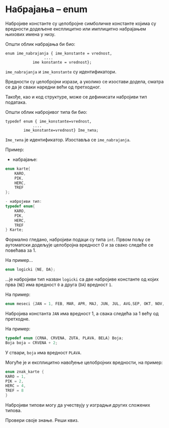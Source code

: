 # Набрајања – enum

Набројиве константе су целобројне симболичке константе којима су вредности
додељене експлицитно или имплицитно набрајањем њихових имена у низу.

Општи облик набрајања би био:

```text
enum ime_nabrajanja { ime_konstante = vrednost, 
                 ....			
            ime konstante = vrednost};
```

`ime_nabrajanja` и `ime_konstante` су идентификатори.

Вредности су целобројни изрази, а уколико се изостави додела, сматра се да је
сваки наредни већи од претходног.

Такође, као и код структуре, може се дефинисати набројиви тип података.

Општи облик набројивог типа би био:

```text
typedef enum { ime_konstante=vrednost, 
			....
		ime_konstante=vrednost} Ime_типа;
```

`Ime_типа` је идентификатор. Изоставља се `ime_nabrajanja`.

Пример:

- набрајање:

```c
enum karte{
    KARO,
    PIK,
    HERC,
    TREF
};
```

```c
- набројиви тип:
typedef enum{
    KARO,
    PIK,
    HERC,
    TREF
} Karte;
```

Формално гледано, набројиви подаци су типа `int`. Првом пољу се аутоматски
додељује целобројна вредност 0 и за свако следеће се повећава за 1.

На пример…

```c
enum logicki {NE, DA};
```

…је набројиви тип назван `logicki` са две набројиве константе од којих прва
(`NE`) има вредност `0` а друга (`DA`) вредност `1`.

На пример:

```c
enum meseci {JAN = 1, FEB, MAR, APR, MAJ, JUN, JUL, AVG,SEP, OKT, NOV, DEC};
```

Набројива константа `JAN` има вредност 1, а свака следећа за 1 већу од
претходне.

На пример:

```c
typedef enum {CRNA, CRVENA, ZUTA, PLAVA, BELA} Boja;
Boja boja = CRVENA + 2;
```

У ствари, `boja` има вредност `PLAVA`.

Могуће је и експлицитно навођење целобројних вредности, на пример:

```c
enum znak_karte {
KARO = 1,
PIK = 2,
HERC = 4,
TREF = 8
}
```

Набројиви типови могу да учествују у изградњи других сложених типова.


Провери своје знање. Реши квиз.

<!---  PREFORMULISati PITANJA I ODGOVORE

Питање: У програмском језику С декларисан је структурни тип података `Ucenik`,
а затим и променљива `razred` која представља низ од максимум 30 ученика:

```c
typedef struct
{
    char ime[50];
    int razred;
    int ocene[10];
} Ucenik; 
…
Ucenik razred[30];
```

```{mchoice}
:answer1: razred[0].ocene[3]=’5’; 
:answer2: razred [1].ocene[4]=5;
:answer3: razred[1].ocene[3]=5;
:answer4: razred.ocene[3]=5;
:correct: 3

Одреди наредбу којом се другом ученику у низу `razred` уписује оцена 5 из
математике, ако знамо да је математика четврта оцена у низу оцена:
```

Одговор: Тачан одговор је под 3. Други ученик има индекс 1 а четврта оцена
има индекс 3.

Питање: У програмском језику С декларисан је структурни тип података `Ucenik`,
а затим и променљива `razred` која представља низ од максимум 30 ученика:

```c
typedef struct
{
    char naziv[30];
    int razred, ocena;
} Predmet;

typedef struct
{
    char ime[20], prezime[20];
    Predmet predmeti[10];
} Ucenik;
…
Ucenik razred[30];
```

```{mchoice}
:answer1: razred.[0]->predmeti[3]->ocena=5;
:answer2: razred [0].predmeti[3].ocena=5;
:answer3: razred [0].predmeti[“matematika”].ocena=5;
:answer4: razred.ocena[3]=5;
:correct: 2

Одреди наредбу којом се првом ученику у низу `razred` уписује оцена 5 из
математике, ако знамо да је математика четврта оцена у низу оцена:
```

Одговор: Тачан одговор је под 2. Први ученик има индекс 0, четврти предмет
има индекс 3 и поље оцена добија вредност 5.

Питање: У програмском језику C декларисани су структурни типови података
`Datum` и `Letovanje`:

```c
typedef struct
{
    int dan, mesec, godina;
} Datum;

typedef struct
{
	char destinacija[50];
    Datum polazak, povratak;
    float cena;
} Letovanje;
```

```{mchoice}
:answer1: Letovanje odmor = {" Atina ",{2023,8,10},{2023,8,21},500};
:answer2: Letovanje odmor = {" Atina ",{10,8,2023},{21,8,2023},500};
:answer3: Letovanje odmor = {" Atina ",{10,8,2023,21,8,2023},500};
:answer4: Letovanje odmor = { Atina,{2023,8,10},{2023,8,21},500};
:answer5: Letovanje odmor = {" Atina ",500,{2023,8,10},{2023,8,21}};
:correct: 2

Одреди исправно написану наредбу декларације и иницијализације променљиве `odmor`
типа `Letovanje`, ако је дестинација `Atina`, полазак `10.08.2023.`, а повратак
`21.08.2023.` Цена је `500€`.
```

Одговор: Тачан одговор је под 2. Битан је редослед како су дефинисана поља у
структурама. Прво иде дестинација, па полазак и повратак у облику дан, месец,
година, и на крају цена.

Питање: У програмском језику C декларисани су структурни типови података `Tacka`
(који дефинише тачку у простору) и `Lopta` (одређена центром и полупречником):

```c
typedef struct
{
    float x, y, z;
} Tacka;

typedef struct
{
    Tacka centar;
    float R;
} Lopta;
```

```{mchoice}
:answer1: Lopta L = {50, {0, 0, 0}};
:answer2: Lopta L = {0, 0, 0, 50};
:answer3: Lopta L = {0, 0, 0}, {50};
:answer4: Lopta L = {{0, 0, 0}, 50};
:correct: 4

Одредити исправно написану наредбу декларације и иницијализације променљиве `L`
типа `Lopta`, тако да јој центар буде у тачки `О(0,0,0)`, а полупречник `50 cm`:
```

Одговор: Тачан одговор је под 4. Прво иде позиција тачке, а затим полупречник.

```{questionnote}
У програмском језику C декларисани су структурни типови података
`Zaposleni` и `Firma`, а затим и променљива типа `Firma`:
```

```c
typedef struct
{
    char ime[50], prezime[50];
    float zarada[12];
} Zaposleni;

typedef struct
{
    char naziv[50];
    Zaposleni radnici[200];
} Firma;
…
Firma marketing;
```

```{mchoice}
:answer1: marketing.radnici[0].zarade[11]=100000;
:answer2: marketing[0].radnici[0].zarade[11]=100000;
:answer3: marketing.radnici[1].zarade[12]=100000;
:answer4: marketing[0].radnici.zarade[11]=100000;
:correct: 1

Одредити наредбу којом се раднику, који се у евиденцији одељења `marketing`
налази на првој позицији, уписује плата за децембар у износу од 100.000 дин:
```

Одговор: Тачан одговор је под 1. У променљивој маркетинг радник на првој
позицији има индекс 0, а месец зараде има индекс 12, и то поље има вредност 10000.

```{questionnote}
У програмском језику C декларисани су структурни типови података `Tacka`
(одређена координатама), `Poligon` (одређен бројем и координатама темена) и `Piramida`
(одређена типом основе – троугао, четвороугао... и висином). Потом је декларисана и
показивачка променљива  p:
```

```c
typedef struct
{
    float x, y;
} Tacka;

typedef struct
{
    int brojTemena;
    Tacka temena[10];
} Poligon;

typedef struct
{
    Poligon osnova;
    float visina;
} Piramida;
...
Piramida *p;
```

```{mchoice}
:answer1: p.osnova.brojTemena=6;
:answer2: p.osnova->brojTemena=6;
:answer3: p->osnova->brojTemena=6;
:answer4: p->osnova[brojTemena]=6;
:answer5: p->osnova.brojTemena=6;
:correct: 5

Одредити наредбу којом се број темена основе пирамиде на коју показује
декларисани показивач `*p`, поставља на 6:
```

Одговор: Тачан одговор је под 5. Помоћу `-> p` приступа пољу `osnova` а тачка
приступа пољу `brojTemena`.

У програмском језику С дефинисане су структуре које омогућавају груписање података
различитих типова. Дефинисати структурни тип податка `Ucenik` са пољима `ime`
(максимално 30 карактера), `prezime` (максимално 30 карактера) и `prosek` (типа
`double`). Одредити исправно написане декларације структурног типа `Ucenik`:

1. typedef struct ucenik{
char ime[30];
char prezime[30];
double prosek;
}Ucenik;

2. typedef struct ucenik{
char ime[31];
char prezime[31];
double prosek;
}Ucenik;

3. struct ucenik{
char ime[30];
char prezime[30];
double prosek;
}Ucenik;

4. typedef struct ucenik{
char ime[31],prezime[31];
double prosek;
}Ucenik;

Одговор: Тачан одговор је под 3 и 4. Не заборавите да на крају стринга једно
место заузима `'\n'`.

Питање: У програмском језику C декларисан је структурни тип података `Ucenik`,
а затим и променљива типа `Ucenik`:

```text
typedef struct
{
char ime[50];
int razred;
int ocene[10];
}Ucenik; 
…
int i; Ucenik djak;
```

<!---  OVO NE MOŽE OVAKO DA PROĐE U ODGOVORIMA...

```{mchoice}
:answer1: djak.ocene[i]
:answer2: *djak.razred
:answer3: djak->ime
:answer4: djak[i].ocene
:answer5: djak.ime
:correct: 1,5

Одредити исправне начине приступа пољима структурне променљиве `djak`:
```



Одговор: Тачан одговор је под 1 и 5. Под 1 променљивој `djak` приступа се `i`-тој
оцени, а под 5 променљивој `djak` приступа се пољу `ime`.

Питање: У програмском језику C декларисан је структурни тип података `Putovanje`,
а затим и показивачка променљива `p`:

```text
 typedef struct
{
char start[50], cilj[50];
int predjeno_km;
}Putovanje; 
…
Putovanje *p;
```



```{mchoice}
:answer1: *p-> predjeno_km
:answer2: (*p). predjeno_km
:answer3: &p-> predjeno_km
:answer4: p->start
:answer5: *(p).start
:correct: 2,4

Одредити исправне начине приступа пољима структурне променљиве:
```



Одговор: Тачан одговор је под 2 и 4. Под 2 и под 4 *p је вредност.

Дата је декларација набројивог типа податка `boja`:

```c
enum boja {crna, plava=2, zelena, crvena=4, bela=15};
```

```{mchoice}
:answer1: crna = 0, plava = 2, zelena=3, crvena = 4, bela = 15
:answer2: crna = 1, plava = 2, zelena=3, crvena = 4, bela = 15
:answer3: crna = 0, plava = 1, zelena=3, crvena = 4, bela = 15
:correct: 1

Имајући у виду дефиницију набројивог типа податка, одредити вредности које
имају константе `crna`, `plava`, `zelena`, `crvena` и `bela`.
```

Одговор: Тачан одговор је под 1.

--->
